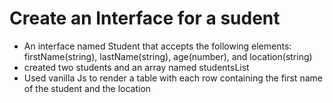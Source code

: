 # Create an Interface for a sudent
- An interface named Student that accepts the following elements: firstName(string), lastName(string), age(number), and location(string)
- created two students and an array named studentsList
- Used vanilla Js to render a table with each row containing the first name of the student and the location

